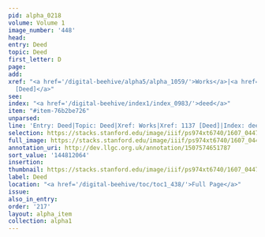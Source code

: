 ```yaml
---
pid: alpha_0218
volume: Volume 1
image_number: '448'
head:
entry: Deed
topic: Deed
first_letter: D
page:
add:
xref: "<a href='/digital-beehive/alpha5/alpha_1059/'>Works</a>|<a href='/digital-beehive/num5/num_1545/'>1137
  [Deed]</a>"
see:
index: "<a href='/digital-beehive/index1/index_0983/'>deed</a>"
item: "#item-76b2be726"
unparsed:
line: 'Entry: Deed|Topic: Deed|Xref: Works|Xref: 1137 [Deed]|Index: deed|#item-76b2be726'
selection: https://stacks.stanford.edu/image/iiif/ps974xt6740/1607_0447/827,2064,2943,569/full/0/default.jpg
full_image: https://stacks.stanford.edu/image/iiif/ps974xt6740/1607_0447/full/full/0/default.jpg
annotation_uri: http://dev.llgc.org.uk/annotation/1507574651787
sort_value: '144812064'
insertion:
thumbnail: https://stacks.stanford.edu/image/iiif/ps974xt6740/1607_0447/827,2064,600,180/250,/0/default.jpg
label: Deed
location: "<a href='/digital-beehive/toc/toc1_438/'>Full Page</a>"
issue:
also_in_entry:
order: '217'
layout: alpha_item
collection: alpha1
---
```

